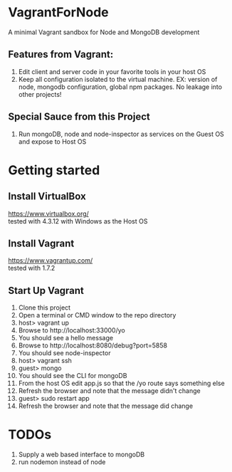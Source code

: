 # VagrantForNode
A minimal Vagrant sandbox for Node and MongoDB development

## Features from Vagrant:
1. Edit client and server code in your favorite tools in your host OS
2. Keep all configuration isolated to the virtual machine. EX: version of node, mongodb configuration, global npm packages. No leakage into other projects!

## Special Sauce from this Project
1. Run mongoDB, node and node-inspector as services on the Guest OS and expose to Host OS

# Getting started

## Install VirtualBox
https://www.virtualbox.org/<br/>
tested with 4.3.12 with Windows as the Host OS

## Install Vagrant
https://www.vagrantup.com/<br/>
tested with 1.7.2

## Start Up Vagrant
1. Clone this project
2. Open a terminal or CMD window to the repo directory
3. host&gt; vagrant up
4. Browse to http://localhost:33000/yo
5. You should see a hello message
6. Browse to http://localhost:8080/debug?port=5858
7. You should see node-inspector
8. host&gt; vagrant ssh
9. guest&gt; mongo
10. You should see the CLI for mongoDB
11. From the host OS edit app.js so that the /yo route says something else
12. Refresh the browser and note that the message didn't change
13. guest&gt; sudo restart app
14. Refresh the browser and note that the message did change


# TODOs
1. Supply a web based interface to mongoDB
2. run nodemon instead of node
